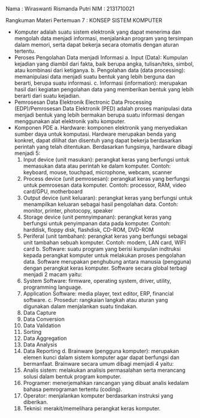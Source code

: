 Nama	: Wiraswanti Rismanda Putri
NIM	: 2131710021

Rangkuman Materi Pertemuan 7 :
KONSEP SISTEM KOMPUTER
- Komputer adalah suatu sistem elektronik yang dapat menerima dan mengolah data menjadi informasi, menjalankan program yang tersimpan dalam memori, serta dapat bekerja secara otomatis dengan aturan tertentu.
- Peroses Pengolahan Data menjadi Informasi
  a. Input (Data): Kumpulan kejadian yang diambil dari fakta, baik berupa angka, tulisan/teks, simbol, atau kombinasi dari ketiganya.
  b. Pengolahan data (data processing): memanipulasi data menjadi suatu bentuk yang lebih berguna dan berarti, berupa suatu informasi.
  c. Informasi (information): merupakan hasil dari kegiatan pengolahan data yang memberikan bentuk yang lebih berarti dari suatu kejadian.
- Pemrosesan Data Elektronik 
  Electronic Data Processing (EDP)/Pemrosesan Data Elektronik (PED) adalah proses manipulasi data menjadi bentuk yang lebih bermakan berupa suatu informasi dengan menggunakan alat elektronik yaitu komputer.
- Komponen PDE
  a. Hardware: komponen elektronik yang menyediakan sumber daya untuk komputasi. Hardware merupakan benda yang konkret, dapat dilihat dan disentuh yang dapat bekerja berdasarkan perintah yang telah ditentukan.
     Berdasarkan fungsinya, hardware dibagi menjadi 5: 
     1. Input device (unit masukan): perangkat keras yang berfungsi untuk memasukan data atau perintah ke dalam komputer. 
        Contoh: keyboard, mouse, touchpad, microphone, webcam, scanner
     2. Process device (unit pemrosesan): perangkat keras yang berfungsi untuk pemrosesan data komputer.
        Contoh: processor, RAM, video card/GPU, motherboard
     3. Output device (unit keluaran): perangkat keras yang berfungsi untuk menampilkan keluaran sebagai hasil pengolahan data.
        Contoh: monitor, printer, photocopy, speaker
     4. Storage device (unit pemnyimpanan): perangkat keras yang berfungsi untuk penyimpanan data pada komputer.
        Contoh: harddisk, floppy disk, flashdisk, CD-ROM, DVD-ROM
     5. Periferal (unit tambahan): perangkat keras yang berfungsi sebagai unit tambahan sebuah komputer.
        Contoh: modem, LAN card, WIFI card
  b. Software: suatu program yang berisi kumpulan indtruksi kepada perangkat komputer untuk melakukan proses pengolahan data. Software merupakan penghubung antara manusia (pengguna) dengan perangkat keras komputer.
     Software secara global terbagi menjadi 2 macam yaitu:
     1. System Software: firmware, operating system, driver, utility, programming language.
     2. Application Software: media player, text editor, ERP, financial software.
  c. Prosedur: rangkaian langkah atau aturan yang digunakan dalam menjalankan suatu tindakan.
     1. Data Capture
     2. Data Conversion
     3. Data Validation
     4. Sorting
     5. Data Aggregation
     6. Data Analysis
     7. Data Reporting
  d. Brainware (pengguna komputer): merupakan elemen kunci dalam sistem komputer agar dapat berfungsi dan bermanfaat.
     Brainware secara umum dibagi memjadi 4 yaitu:
     1. Analis sistem: melakukan analisis permasalahan serta merancang solusi dalam bentuk program komputer.
     2. Programer: menerjemahkan rancangan yang dibuat analis kedalam bahasa pemrograman tertentu (coding).
     3. Operator: menjalankan komputer berdasarkan instruksi yang diberikan.
     4. Teknisi: merakit/memelihara perangkat keras komputer.
